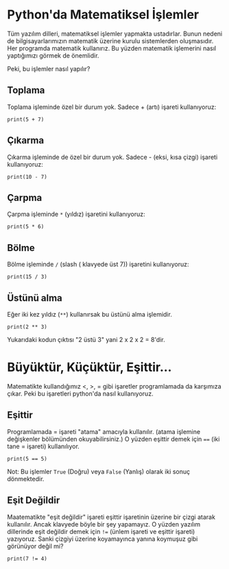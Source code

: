 # Python'da Matematiksel İşlemler
Tüm yazılım dilleri, matematiksel işlemler yapmakta ustadırlar. Bunun nedeni de bilgisayarlarımızın matematik üzerine kurulu sistemlerden oluşmasıdır. Her programda matematik kullanırız. Bu yüzden matematik işlemerini nasıl yaptığımızı görmek de önemlidir.

Peki, bu işlemler nasıl yapılır?

## Toplama
Toplama işleminde özel bir durum yok. Sadece + (artı) işareti kullanıyoruz:

`print(5 + 7)`

## Çıkarma
Çıkarma işleminde de özel bir durum yok. Sadece - (eksi, kısa çizgi) işareti kullanıyoruz:

`print(10 - 7)`

## Çarpma
Çarpma işleminde `*` (yıldız) işaretini kullanıyoruz:

`print(5 * 6)`

## Bölme

Bölme işleminde `/` (slash ( klavyede üst 7)) işaretini kullanıyoruz:

`print(15 / 3)`

## Üstünü alma

Eğer iki kez yıldız (`**`) kullanırsak bu üstünü alma işlemidir.

`print(2 ** 3)`

Yukarıdaki kodun çıktısı "2 üstü 3" yani 2 x 2 x 2 = 8'dir.

# Büyüktür, Küçüktür, Eşittir...
Matematikte kullandığımız <, >, = gibi işaretler programlamada da karşımıza çıkar. Peki bu işaretleri python'da nasıl kullanıyoruz.

## Eşittir
Programlamada = işareti "atama" amacıyla kullanılır. (atama işlemine değişkenler bölümünden okuyabilirsiniz.) O yüzden eşittir demek için `==` (iki tane = işareti) kullanılıyor.

`print(5 == 5)`

Not: Bu işlemler `True` (Doğru) veya `False` (Yanlış) olarak iki sonuç dönmektedir.

## Eşit Değildir
Maatematikte "eşit değildir" işareti eşittir işaretinin üzerine bir çizgi atarak kullanılır. Ancak klavyede böyle bir şey yapamayız. O yüzden yazılım dillerinde eşit değildir demek için `!=` (ünlem işareti ve eşittir işareti) yazıyoruz. Sanki çizgiyi üzerine koyamayınca yanına koymuşuz gibi görünüyor değil mi?

`print(7 != 4)`
